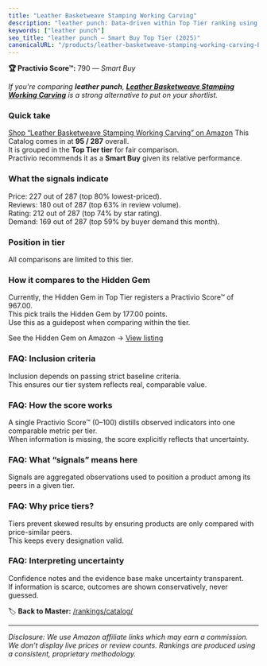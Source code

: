 ```yaml
---
title: "Leather Basketweave Stamping Working Carving"
description: "leather punch: Data-driven within Top Tier ranking using the Practivio Score™. Positioned by quality, value, demand, findability, momentum."
keywords: ["leather punch"]
seo_title: "leather punch — Smart Buy Top Tier (2025)"
canonicalURL: "/products/leather-basketweave-stamping-working-carving-B07RHZ57TG/"
---
```


**🏆 Practivio Score™:** 790 — _Smart Buy_


*If you're comparing **leather punch**, **[Leather Basketweave Stamping Working Carving](https://www.amazon.com/dp/B07RHZ57TG?tag=practivio-20)** is a strong alternative to put on your shortlist.*
### Quick take
[Shop “Leather Basketweave Stamping Working Carving” on Amazon](https://www.amazon.com/dp/B07RHZ57TG?tag=practivio-20)
This Catalog comes in at **95 / 287** overall.  
It is grouped in the **Top Tier tier** for fair comparison.  
Practivio recommends it as a **Smart Buy** given its relative performance.

### What the signals indicate
Price: 227 out of 287 (top 80% lowest-priced).  
Reviews: 180 out of 287 (top 63% in review volume).  
Rating: 212 out of 287 (top 74% by star rating).  
Demand: 169 out of 287 (top 59% by buyer demand this month).

### Position in tier
All comparisons are limited to this tier.

### How it compares to the Hidden Gem
Currently, the Hidden Gem in Top Tier registers a Practivio Score™ of 967.00.  
This pick trails the Hidden Gem by 177.00 points.  
Use this as a guidepost when comparing within the tier.  

See the Hidden Gem on Amazon → [View listing](https://www.amazon.com/dp/B07TP844VN?tag=practivio-20)

### FAQ: Inclusion criteria
Inclusion depends on passing strict baseline criteria.  
This ensures our tier system reflects real, comparable value.

### FAQ: How the score works
A single Practivio Score™ (0–100) distills observed indicators into one comparable metric per tier.  
When information is missing, the score explicitly reflects that uncertainty.

### FAQ: What “signals” means here
Signals are aggregated observations used to position a product among its peers in a given tier.

### FAQ: Why price tiers?
Tiers prevent skewed results by ensuring products are only compared with price-similar peers.  
This keeps every designation valid.

### FAQ: Interpreting uncertainty
Confidence notes and the evidence base make uncertainty transparent.  
If information is scarce, outcomes are shown conservatively, never guessed.


🏷️ **Back to Master:** [/rankings/catalog/](/rankings/catalog/)

---
_Disclosure: We use Amazon affiliate links which may earn a commission. We don’t display live prices or review counts. Rankings are produced using a consistent, proprietary methodology._
